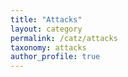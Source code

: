 ```yaml
---
title: "Attacks"
layout: category
permalink: /catz/attacks
taxonomy: attacks
author_profile: true
---
```

